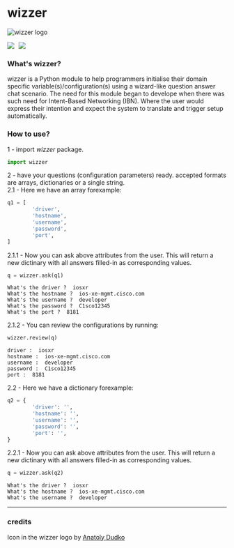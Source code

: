 # wizzer
![wizzer logo](https://raw.githubusercontent.com/seekasra/wizzer/main/cover.png)

[<img style="float: left; margin: 0px 10px 0px 0px" src="https://img.shields.io/github/last-commit/seekasra/wizzer.svg">](https://github.com/seekasra/wizzer/commits/master) [<img style="float: left;" src="https://img.shields.io/github/license/seekasra/wizzer.svg">](https://github.com/seekasra/wizzer/blob/master/LICENSE)
<br/>

### What's wizzer?
wizzer is a Python module to help programmers initialise their domain specific
variable(s)/configuration(s) using a wizard-like question answer chat scenario.
The need for this module began to develope when there was such need for
Intent-Based Networking (IBN). Where the user would express their intention and
expect the system to translate and trigger setup automatically.
### How to use?
1 - import _wizzer_ package.


```python
import wizzer
```

2 - have your questions (configuration parameters) ready. accepted formats are arrays, dictionaries or a single string.
<br/> 2.1 - Here we have an array forexample:


```python
q1 = [
        'driver',
        'hostname',
        'username',
        'password',
        'port',
]
```

2.1.1 - Now you can ask above attributes from the user. This will return a new dictinary with all answers filled-in as corresponding values.


```python
q = wizzer.ask(q1)
```

    What's the driver ?  iosxr
    What's the hostname ?  ios-xe-mgmt.cisco.com
    What's the username ?  developer
    What's the password ?  C1sco12345
    What's the port ?  8181


2.1.2 - You can review the configurations by running:


```python
wizzer.review(q)
```

    driver :  iosxr
    hostname :  ios-xe-mgmt.cisco.com
    username :  developer
    password :  C1sco12345
    port :  8181


2.2 - Here we have a dictionary forexample:


```python
q2 = {
        'driver': '',
        'hostname': '',
        'username': '',
        'password': '',
        'port': '',
}
```

2.2.1 - Now you can ask above attributes from the user. This will return a new dictinary with all answers filled-in as corresponding values.


```python
q = wizzer.ask(q2)
```

    What's the driver ?  iosxr
    What's the hostname ?  ios-xe-mgmt.cisco.com
    What's the username ?  developer


---
### credits
Icon in the wizzer logo by [Anatoly Dudko](https://thenounproject.com/tolyachudes/)

